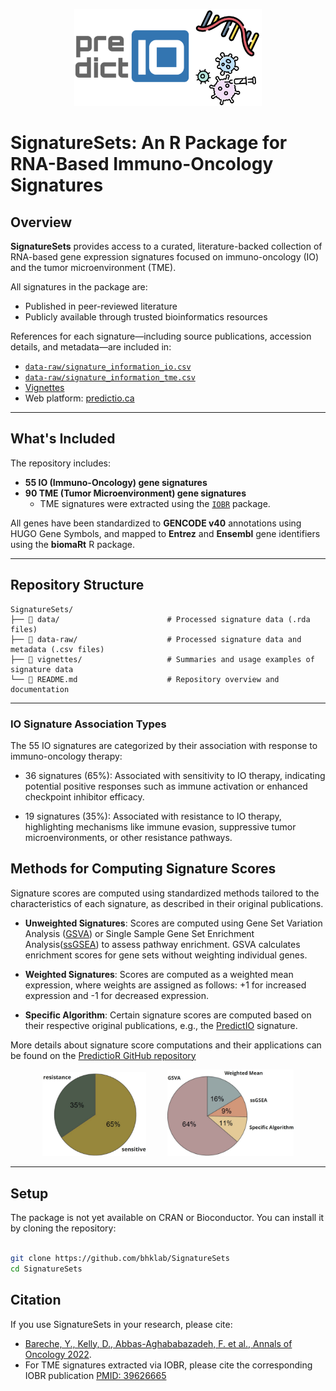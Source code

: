 <p align="center">
  <img width="300" src="vignettes/SignatureSets_Logo.jpg">
</p>


# SignatureSets: An R Package for RNA-Based Immuno-Oncology Signatures

## Overview

**SignatureSets** provides access to a curated, literature-backed collection of RNA-based gene expression signatures focused on immuno-oncology (IO) and the tumor microenvironment (TME).

All signatures in the package are:
- Published in peer-reviewed literature
- Publicly available through trusted bioinformatics resources


References for each signature—including source publications, accession details, and metadata—are included in:
- [`data-raw/signature_information_io.csv`](https://github.com/bhklab/SignatureSets/blob/main/data-raw/signature_information_io.csv)
- [`data-raw/signature_information_tme.csv`](https://github.com/bhklab/SignatureSets/blob/main/data-raw/signature_information_tme.csv)
- [Vignettes](https://github.com/bhklab/SignatureSets/blob/main/vignettes/SignatureSets.Rmd)
- Web platform: [predictio.ca](https://predictio.ca/)

---

## What's Included

The repository includes:

- **55 IO (Immuno-Oncology) gene signatures**  
- **90 TME (Tumor Microenvironment) gene signatures**  
    - TME signatures were extracted using the [`IOBR`](https://github.com/IOBR/IOBR) package.

All genes have been standardized to **GENCODE v40** annotations using HUGO Gene Symbols, and mapped to **Entrez** and **Ensembl** gene identifiers using the **biomaRt** R package.

---

## Repository Structure

```plaintext
SignatureSets/
├── 📁 data/                        # Processed signature data (.rda files)  
├── 📁 data-raw/                    # Processed signature data and metadata (.csv files) 
├── 📁 vignettes/                   # Summaries and usage examples of signature data
└── 📄 README.md                    # Repository overview and documentation
```

---
### IO Signature Association Types

The 55 IO signatures are categorized by their association with response to immuno-oncology therapy:

- 36 signatures (65%): Associated with sensitivity to IO therapy, indicating potential positive responses such as immune activation or enhanced checkpoint inhibitor efficacy.

- 19 signatures (35%): Associated with resistance to IO therapy, highlighting mechanisms like immune evasion, suppressive tumor microenvironments, or other resistance pathways.

                           
## Methods for Computing Signature Scores

Signature scores are computed using standardized methods tailored to the characteristics of each signature, as described in their original publications.

- **Unweighted Signatures**: Scores are computed using Gene Set Variation Analysis ([GSVA](https://bmcbioinformatics.biomedcentral.com/articles/10.1186/1471-2105-14-7)) or Single Sample Gene Set Enrichment Analysis([ssGSEA](https://pubmed.ncbi.nlm.nih.gov/16199517/)) to assess pathway enrichment. GSVA calculates enrichment scores for gene sets without weighting individual genes.

- **Weighted Signatures**: Scores are computed as a weighted mean expression, where weights are assigned as follows: +1 for increased expression and -1 for decreased expression. 

- **Specific Algorithm**: Certain signature scores are computed based on their respective original publications, e.g., the [PredictIO](https://pubmed.ncbi.nlm.nih.gov/36055464/) signature. 

More details about signature score computations and their applications can be found on the [PredictioR GitHub repository](https://github.com/bhklab/PredictioR)

<p align="center">
  <img width="33%" src="vignettes/SignatureSets_association.jpg" alt="SignatureSets Association"    style="margin-right: 30px;">
  <img width="40%" src="vignettes/SignatureSets_method.jpg" alt="SignatureSets Method">
</p>

---

## Setup
                                                                 
The package is not yet available on CRAN or Bioconductor. You can install it by cloning the repository:

``` bash

git clone https://github.com/bhklab/SignatureSets
cd SignatureSets

```

## Citation 
                                                                  
If you use SignatureSets in your research, please cite:

- [Bareche, Y., Kelly, D., Abbas-Aghababazadeh, F. et al., Annals of Oncology 2022](https://pubmed.ncbi.nlm.nih.gov/36055464/).
- For TME signatures extracted via IOBR, please cite the corresponding IOBR publication [PMID: 39626665](https://pubmed.ncbi.nlm.nih.gov/39626665/)
                                                                      
